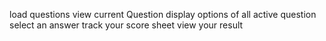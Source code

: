 load questions
view current Question
display options of all active question
select an answer
track your score sheet
view your result